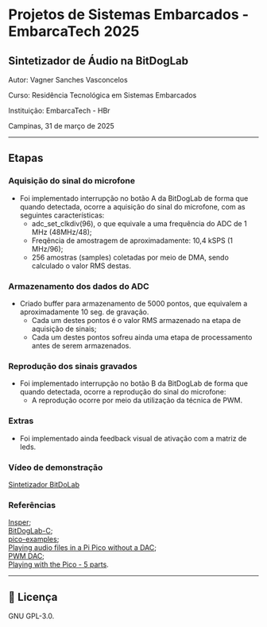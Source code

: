 
# Projetos de Sistemas Embarcados - EmbarcaTech 2025
## Sintetizador de Áudio na BitDogLab

Autor: Vagner Sanches Vasconcelos

Curso: Residência Tecnológica em Sistemas Embarcados

Instituição: EmbarcaTech - HBr

Campinas, 31 de março de 2025

---
## Etapas
### Aquisição do sinal do microfone
- Foi implementado interrupção no botão A da BitDogLab de forma que quando detectada, ocorre a aquisição do sinal do microfone, com as seguintes características:
    - adc_set_clkdiv(96), o que equivale a uma frequência do ADC de 1 MHz (48MHz/48);
    - Freqência de amostragem de aproximadamente: 10,4 kSPS (1 MHz/96);
    - 256 amostras (samples) coletadas por meio de DMA, sendo calculado o valor RMS destas.
   

### Armazenamento dos dados do ADC
- Criado buffer para armazenamento de 5000 pontos, que equivalem a aproximadamente 10 seg. de gravação.
    - Cada um destes pontos é o valor RMS armazenado na etapa de aquisição de sinais;
    - Cada um destes pontos sofreu ainda uma etapa de processamento antes de serem armazenados.

### Reprodução dos sinais gravados
- Foi implementado interrupção no botão B da BitDogLab de forma que quando detectada, ocorre a reprodução do sinal do microfone:
    - A reprodução ocorre por meio da utilização da técnica de PWM.

### Extras
- Foi implementado ainda feedback visual de ativação com a matriz de leds.

### Vídeo de demonstração
[Sintetizador BitDoLab](https://youtube.com/shorts/1EEGPP6qZIU?feature=share)

### Referências
[Insper](https://insper-embarcados.github.io/site/labs-expert/labs-expert-dsp-audio/);   
[BitDogLab-C](https://github.com/BitDogLab/BitDogLab-C/tree/main/microphone_dma);  
[pico-examples](https://github.com/raspberrypi/pico-examples/tree/master/adc/microphone_adc);     
[Playing audio files in a Pi Pico without a DAC](https://antirez.com/news/143);    
[PWM DAC](http://www.openmusiclabs.com/learning/digital/pwm-dac.1.html);       
[Playing with the Pico - 5 parts](https://gregchadwick.co.uk/blog/playing-with-the-pico-pt1/).   

---

## 📜 Licença
GNU GPL-3.0.

